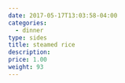 ```yaml
---
date: 2017-05-17T13:03:58-04:00
categories:
  - dinner
type: sides
title: steamed rice
description: 
price: 1.00
weight: 93
---
```

